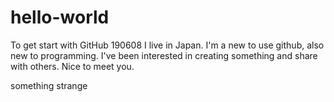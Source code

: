# hello-world
To get start with GitHub 190608
I live in Japan. I'm a new to use github, also new to programming. I've been interested in creating something and share with others. Nice to meet you.

something strange
